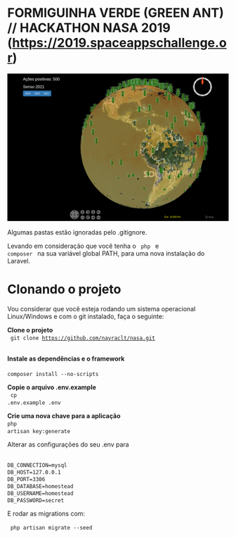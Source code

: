 # FORMIGUINHA VERDE (GREEN ANT) // HACKATHON NASA 2019 (https://2019.spaceappschallenge.or)

<p align="center"><img src="https://raw.githubusercontent.com/nayraclt/nasa/master/public/img/screnshot.pnp.png"></p>

Algumas pastas estão ignoradas pelo .gitignore.

Levando em consideração que você tenha o <code> php </code> e <code> composer </code> na sua variável global PATH, para uma nova instalação do Laravel.


# Clonando o projeto 

Vou  considerar que você esteja rodando um sistema operacional Linux/Windows e com o git instalado, faça o seguinte:

<strong> Clone o projeto</strong> <br>
<code>  git clone https://github.com/nayraclt/nasa.git  </code> 
<br>

<strong> Instale as dependências e o framework</strong>
<br>
<code>
composer install --no-scripts
</code>

<strong>Copie o arquivo .env.example</strong>
<br>
<code> cp .env.example .env </code>

<strong> Crie uma nova chave para a aplicação</strong>
<br>
<code>php artisan key:generate</code>

Alterar as configurações do seu .env para

```

DB_CONNECTION=mysql
DB_HOST=127.0.0.1
DB_PORT=3306
DB_DATABASE=homestead
DB_USERNAME=homestead
DB_PASSWORD=secret

```

E rodar as migrations com:

<code> php artisan migrate --seed </code>
